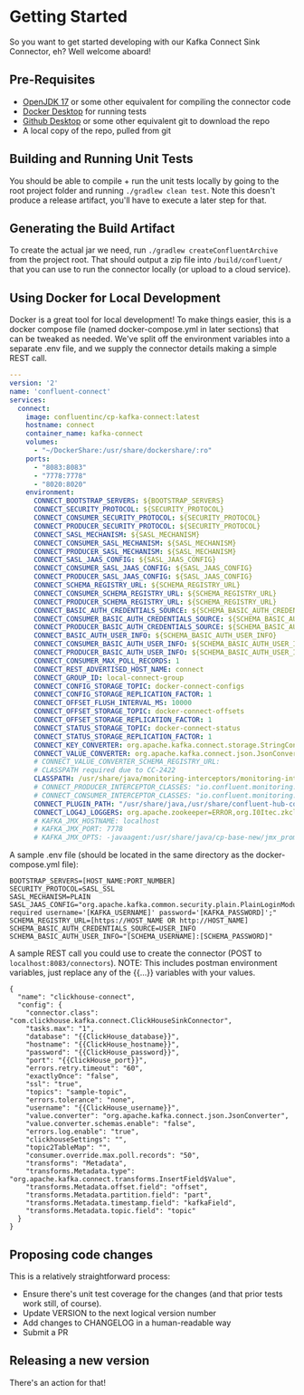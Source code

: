 # Getting Started
So you want to get started developing with our Kafka Connect Sink Connector, eh? Well welcome aboard!

## Pre-Requisites
* [OpenJDK 17](https://aws.amazon.com/corretto/) or some other equivalent for compiling the connector code
* [Docker Desktop](https://docs.docker.com/engine/install/) for running tests
* [Github Desktop](https://desktop.github.com/) or some other equivalent git to download the repo
* A local copy of the repo, pulled from git

## Building and Running Unit Tests
You should be able to compile + run the unit tests locally by going to the root project folder and running `./gradlew clean test`. Note this doesn't produce a release artifact, you'll have to execute a later step for that.

## Generating the Build Artifact
To create the actual jar we need, run `./gradlew createConfluentArchive` from the project root. That should output a zip file into `/build/confluent/` that you can use to run the connector locally (or upload to a cloud service).

## Using Docker for Local Development
Docker is a great tool for local development! To make things easier, this is a docker compose file (named docker-compose.yml in later sections) that can be tweaked as needed. We've split off the environment variables into a separate .env file, and we supply the connector details making a simple REST call.


```yaml
---
version: '2'
name: 'confluent-connect'
services:
  connect:
    image: confluentinc/cp-kafka-connect:latest
    hostname: connect
    container_name: kafka-connect
    volumes:
      - "~/DockerShare:/usr/share/dockershare/:ro"
    ports:
      - "8083:8083"
      - "7778:7778"
      - "8020:8020"
    environment:
      CONNECT_BOOTSTRAP_SERVERS: ${BOOTSTRAP_SERVERS}
      CONNECT_SECURITY_PROTOCOL: ${SECURITY_PROTOCOL}
      CONNECT_CONSUMER_SECURITY_PROTOCOL: ${SECURITY_PROTOCOL}
      CONNECT_PRODUCER_SECURITY_PROTOCOL: ${SECURITY_PROTOCOL}
      CONNECT_SASL_MECHANISM: ${SASL_MECHANISM}
      CONNECT_CONSUMER_SASL_MECHANISM: ${SASL_MECHANISM}
      CONNECT_PRODUCER_SASL_MECHANISM: ${SASL_MECHANISM}
      CONNECT_SASL_JAAS_CONFIG: ${SASL_JAAS_CONFIG}
      CONNECT_CONSUMER_SASL_JAAS_CONFIG: ${SASL_JAAS_CONFIG}
      CONNECT_PRODUCER_SASL_JAAS_CONFIG: ${SASL_JAAS_CONFIG}
      CONNECT_SCHEMA_REGISTRY_URL: ${SCHEMA_REGISTRY_URL}
      CONNECT_CONSUMER_SCHEMA_REGISTRY_URL: ${SCHEMA_REGISTRY_URL}
      CONNECT_PRODUCER_SCHEMA_REGISTRY_URL: ${SCHEMA_REGISTRY_URL}
      CONNECT_BASIC_AUTH_CREDENTIALS_SOURCE: ${SCHEMA_BASIC_AUTH_CREDENTIALS_SOURCE}
      CONNECT_CONSUMER_BASIC_AUTH_CREDENTIALS_SOURCE: ${SCHEMA_BASIC_AUTH_CREDENTIALS_SOURCE}
      CONNECT_PRODUCER_BASIC_AUTH_CREDENTIALS_SOURCE: ${SCHEMA_BASIC_AUTH_CREDENTIALS_SOURCE}
      CONNECT_BASIC_AUTH_USER_INFO: ${SCHEMA_BASIC_AUTH_USER_INFO}
      CONNECT_CONSUMER_BASIC_AUTH_USER_INFO: ${SCHEMA_BASIC_AUTH_USER_INFO}
      CONNECT_PRODUCER_BASIC_AUTH_USER_INFO: ${SCHEMA_BASIC_AUTH_USER_INFO}
      CONNECT_CONSUMER_MAX_POLL_RECORDS: 1
      CONNECT_REST_ADVERTISED_HOST_NAME: connect
      CONNECT_GROUP_ID: local-connect-group
      CONNECT_CONFIG_STORAGE_TOPIC: docker-connect-configs
      CONNECT_CONFIG_STORAGE_REPLICATION_FACTOR: 1
      CONNECT_OFFSET_FLUSH_INTERVAL_MS: 10000
      CONNECT_OFFSET_STORAGE_TOPIC: docker-connect-offsets
      CONNECT_OFFSET_STORAGE_REPLICATION_FACTOR: 1
      CONNECT_STATUS_STORAGE_TOPIC: docker-connect-status
      CONNECT_STATUS_STORAGE_REPLICATION_FACTOR: 1
      CONNECT_KEY_CONVERTER: org.apache.kafka.connect.storage.StringConverter
      CONNECT_VALUE_CONVERTER: org.apache.kafka.connect.json.JsonConverter
      # CONNECT_VALUE_CONVERTER_SCHEMA_REGISTRY_URL: 
      # CLASSPATH required due to CC-2422
      CLASSPATH: /usr/share/java/monitoring-interceptors/monitoring-interceptors-7.3.0.jar
      # CONNECT_PRODUCER_INTERCEPTOR_CLASSES: "io.confluent.monitoring.clients.interceptor.MonitoringProducerInterceptor"
      # CONNECT_CONSUMER_INTERCEPTOR_CLASSES: "io.confluent.monitoring.clients.interceptor.MonitoringConsumerInterceptor"
      CONNECT_PLUGIN_PATH: "/usr/share/java,/usr/share/confluent-hub-components,/usr/share/dockershare"
      CONNECT_LOG4J_LOGGERS: org.apache.zookeeper=ERROR,org.I0Itec.zkclient=ERROR,org.reflections=ERROR,com.clickhouse=DEBUG
      # KAFKA_JMX_HOSTNAME: localhost
      # KAFKA_JMX_PORT: 7778
      # KAFKA_JMX_OPTS: -javaagent:/usr/share/java/cp-base-new/jmx_prometheus_javaagent-0.18.0.jar=8020:/usr/share/dockershare/jmx-export.yml -Dcom.sun.management.jmxremote=true -Dcom.sun.management.jmxremote.authenticate=false -Dcom.sun.management.jmxremote.ssl=false

```

A sample .env file (should be located in the same directory as the docker-compose.yml file):
```
BOOTSTRAP_SERVERS=[HOST_NAME:PORT_NUMBER]
SECURITY_PROTOCOL=SASL_SSL
SASL_MECHANISM=PLAIN
SASL_JAAS_CONFIG="org.apache.kafka.common.security.plain.PlainLoginModule required username='[KAFKA_USERNAME]' password='[KAFKA_PASSWORD]';"
SCHEMA_REGISTRY_URL=[https://HOST_NAME OR http://HOST_NAME]
SCHEMA_BASIC_AUTH_CREDENTIALS_SOURCE=USER_INFO
SCHEMA_BASIC_AUTH_USER_INFO="[SCHEMA_USERNAME]:[SCHEMA_PASSWORD]"
```

A sample REST call you could use to create the connector (POST to `localhost:8083/connectors`). NOTE: This includes postman environment variables, just replace any of the {{...}} variables with your values.
```
{
  "name": "clickhouse-connect",
  "config": {
    "connector.class": "com.clickhouse.kafka.connect.ClickHouseSinkConnector",
    "tasks.max": "1",
    "database": "{{ClickHouse_database}}",
    "hostname": "{{ClickHouse_hostname}}",
    "password": "{{ClickHouse_password}}",
    "port": "{{ClickHouse_port}}",
    "errors.retry.timeout": "60",
    "exactlyOnce": "false",
    "ssl": "true",
    "topics": "sample-topic",
    "errors.tolerance": "none",
    "username": "{{ClickHouse_username}}",
    "value.converter": "org.apache.kafka.connect.json.JsonConverter",
    "value.converter.schemas.enable": "false",
    "errors.log.enable": "true",
    "clickhouseSettings": "",
    "topic2TableMap": "",
    "consumer.override.max.poll.records": "50",
    "transforms": "Metadata",
    "transforms.Metadata.type": "org.apache.kafka.connect.transforms.InsertField$Value",
    "transforms.Metadata.offset.field": "offset",
    "transforms.Metadata.partition.field": "part",
    "transforms.Metadata.timestamp.field": "kafkaField",
    "transforms.Metadata.topic.field": "topic"
  }
}
```


## Proposing code changes
This is a relatively straightforward process:
* Ensure there's unit test coverage for the changes (and that prior tests work still, of course).
* Update VERSION to the next logical version number
* Add changes to CHANGELOG in a human-readable way
* Submit a PR

## Releasing a new version
There's an action for that!